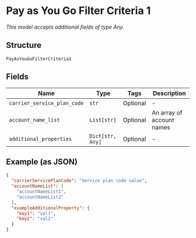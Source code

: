 
# Pay as You Go Filter Criteria 1

*This model accepts additional fields of type Any.*

## Structure

`PayAsYouGoFilterCriteria1`

## Fields

| Name | Type | Tags | Description |
|  --- | --- | --- | --- |
| `carrier_service_plan_code` | `str` | Optional | - |
| `account_name_list` | `List[str]` | Optional | An array of account names |
| `additional_properties` | `Dict[str, Any]` | Optional | - |

## Example (as JSON)

```json
{
  "carrierServicePlanCode": "Service plan code value",
  "accountNameList": [
    "accountNameList1",
    "accountNameList2"
  ],
  "exampleAdditionalProperty": {
    "key1": "val1",
    "key2": "val2"
  }
}
```

